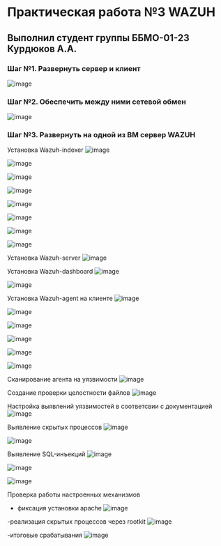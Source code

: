 # Практическая работа №3 WAZUH
## Выполнил студент группы ББМО-01-23 Курдюков А.А.

### Шаг №1. Развернуть сервер и клиент
![image](https://github.com/user-attachments/assets/582797cb-4960-42f7-9fbc-325bfc83f275)

### Шаг №2. Обеспечить между ними сетевой обмен
![image](https://github.com/user-attachments/assets/fb364a1f-3c04-48e0-aa9c-3e2a0c0e4c01)

### Шаг №3. Развернуть на одной из ВМ сервер WAZUH
Установка Wazuh-indexer
![image](https://github.com/user-attachments/assets/e6476ff5-459d-4a62-bb3e-de2bed7d700f)

![image](https://github.com/user-attachments/assets/92c3a94a-419a-42de-80f5-116ba7908b9a)

![image](https://github.com/user-attachments/assets/5565346f-47fb-400c-a658-2656d70907b7)

![image](https://github.com/user-attachments/assets/9deedc3d-f49f-48c6-a2d6-7d072d14ac60)

![image](https://github.com/user-attachments/assets/d37940e3-4017-4859-a9ac-4591645af33f)

![image](https://github.com/user-attachments/assets/5bb30a94-fb25-466f-9f5a-82055bde7adf)

![image](https://github.com/user-attachments/assets/9aa80135-af91-484d-b6e7-df4c0cafde82)

![image](https://github.com/user-attachments/assets/a360e857-c948-482f-a7f4-7a6bd5630ae3)

Установка Wazuh-server
![image](https://github.com/user-attachments/assets/d9b400e2-8710-4092-a0ef-2dc44a54f099)

Установка Wazuh-dashboard
![image](https://github.com/user-attachments/assets/502ab696-57b4-4538-959d-d9e72ab6925f)

![image](https://github.com/user-attachments/assets/98d1e89a-25cb-413a-bc5a-0fc78ef1e601)

Установка Wazuh-agent на клиенте
![image](https://github.com/user-attachments/assets/526e8ca3-9dd4-42e5-b358-b639f7890a41)

![image](https://github.com/user-attachments/assets/ddc56f53-1f4a-4697-ab3f-87bc2d4477a2)

![image](https://github.com/user-attachments/assets/2fa14fe9-1726-4441-9216-294d711b4c26)

![image](https://github.com/user-attachments/assets/b22077f7-c1d0-47d7-8db7-30a4b0e76459)

![image](https://github.com/user-attachments/assets/868a1826-8d27-4464-a37c-36c34186986a)

![image](https://github.com/user-attachments/assets/f8891117-b451-4ec6-94f0-3caa5a42db10)

Сканирование агента на уязвимости
![image](https://github.com/user-attachments/assets/780482cf-90fb-446a-b81e-cff6a30483af)

Создание проверки целостности файлов
![image](https://github.com/user-attachments/assets/be09b2de-4918-4d72-b08e-8864597d50c7)

Настройка выявлений уязвимостей в соответсвии с документацией
![image](https://github.com/user-attachments/assets/3341a346-70b7-40a4-ba7b-bcdd4954268d)

Выявление скрытых процессов
![image](https://github.com/user-attachments/assets/9338d148-6c81-4d6c-a3be-eec28227e245)

![image](https://github.com/user-attachments/assets/86f99df6-ddb1-45f2-b4c4-559f7e6b58b2)

Выявление SQL-инъекций
![image](https://github.com/user-attachments/assets/430d30ea-550a-4d06-9c9b-4afea5dd2cda)

![image](https://github.com/user-attachments/assets/613bcc7a-3200-446e-a135-20e5e0d7fa3c)

![image](https://github.com/user-attachments/assets/109fb768-85af-4767-a2d1-46504745389a)

Проверка работы настроенных механизмов
- фиксация установки apache 
![image](https://github.com/user-attachments/assets/80e8577c-529e-4417-9dce-5d46510d165c)

-реализация скрытых процессов через rootkit
![image](https://github.com/user-attachments/assets/9e2aecf2-534c-4bd1-b1a2-19ed1869ecde)

-итоговые срабатывания
![image](https://github.com/user-attachments/assets/0a918916-176d-4467-8d52-07e1c5be69e2)






